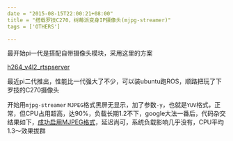 ```yaml
---
date = "2015-08-15T22:00:21+08:00"
title = "搭载罗技C270，树莓派变身IP摄像头(mjpg-streamer)"
tags = ['OTHERS']

---
```


最开始pi一代是搭配自带摄像头模块，采用这里的方案

[h264_v4l2_rtspserver](https://github.com/mpromonet/h264_v4l2_rtspserver)

最近pi二代推出，性能比一代强大了不少，可以装ubuntu跑ROS，顺路把玩了下罗技的C270摄像头

开始用`mjpg-streamer` `MJPEG`格式黑屏无显示，加了参数`-y`，也就是`YUV`格式，正常，但CPU占用超高，达90%，负载长期1.2不下，google大法一番后，代码杂交结果如下，[成功启用MJPEG格式](https://github.com/ferstar/mjpg-streamer-diy/blob/master/README.md)，延迟尚可，系统负载影响几乎没有，CPU平均1.3～效果拔群